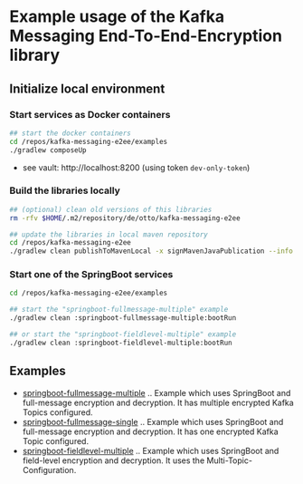 # Example usage of the Kafka Messaging End-To-End-Encryption library

## Initialize local environment

### Start services as Docker containers

```bash
## start the docker containers
cd /repos/kafka-messaging-e2ee/examples
./gradlew composeUp
```

- see vault: http://localhost:8200  (using token ```dev-only-token```)

### Build the libraries locally

```bash
## (optional) clean old versions of this libraries
rm -rfv $HOME/.m2/repository/de/otto/kafka-messaging-e2ee

## update the libraries in local maven repository
cd /repos/kafka-messaging-e2ee
./gradlew clean publishToMavenLocal -x signMavenJavaPublication --info
```

### Start one of the SpringBoot services

```bash
cd /repos/kafka-messaging-e2ee/examples

## start the "springboot-fullmessage-multiple" example
./gradlew clean :springboot-fullmessage-multiple:bootRun

## or start the "springboot-fieldlevel-multiple" example
./gradlew clean :springboot-fieldlevel-multiple:bootRun
```


## Examples

* [springboot-fullmessage-multiple](springboot-fullmessage-multiple) .. Example which uses SpringBoot and full-message encryption and decryption. It has multiple encrypted Kafka Topics configured.
* [springboot-fullmessage-single](springboot-fullmessage-single) .. Example which uses SpringBoot and full-message encryption and decryption. It has one encrypted Kafka Topic configured.
* [springboot-fieldlevel-multiple](springboot-fieldlevel-multiple) .. Example which uses SpringBoot and field-level encryption and decryption. It uses the Multi-Topic-Configuration.

